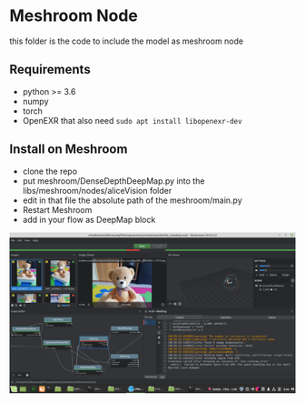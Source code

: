 # Meshroom Node
this folder is the code to include the model as meshroom node

## Requirements
* python >= 3.6
* numpy
* torch
* OpenEXR that also need `sudo apt install libopenexr-dev`

## Install on Meshroom
* clone the repo
* put meshroom/DenseDepthDeepMap.py into the libs/meshroom/nodes/aliceVision folder
* edit in that file the absolute path of the meshroom/main.py
* Restart Meshroom
* add in your flow as DeepMap block

![Sample](connection_schema.png)
